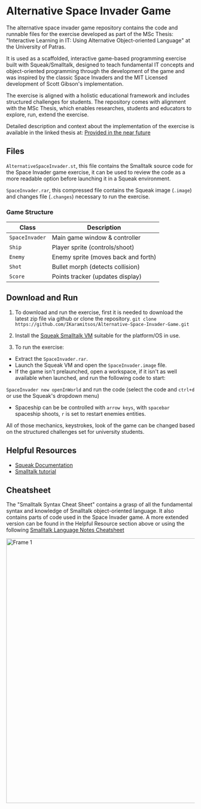 # Alternative Space Invader Game

The alternative space invader game repository contains the code and runnable files for the exercise developed as part of the MSc Thesis: "Interactive Learning in IT: Using Alternative Object-oriented Language" at the University  of Patras. 

It is used as a scaffolded, interactive game-based programming exercise built with Squeak/Smalltalk, designed to teach fundamental IT concepts and object-oriented programming through the development of the game and was inspired by the classic Space Invaders and the MIT Licensed development of Scott Gibson's implementation.

The exercise is aligned with a holistic educational framework and includes structured challenges for students. The repository comes with alignment with the MSc Thesis, which enables researches, students and educators to explore, run, extend the exercise. 

Detailed description and context about the implementation of the exercise is available in  the linked thesis at:
[Provided in the near future](https://github.com/IKaramitsos/Alternative-Space-Invader-Game) 

## Files

`AlternativeSpaceInvader.st`, this file contains the Smalltalk source code for the Space Invader game exercise, it can be used to review the code as a more readable option before launching it in a Squeak environment.

`SpaceInvader.rar`, this compressed file contains the Squeak image (`.image`) and changes file (`.changes`) necessary to run the exercise.

### Game Structure

| Class | Description |
| --- | --- |
| `SpaceInvader` | Main game window & controller |
| `Ship` | Player sprite (controls/shoot) |
| `Enemy` | Enemy sprite (moves back and forth) |
| `Shot` | Bullet morph (detects collision) |
| `Score` | Points tracker (updates display) |

## Download and Run

1. To download and run the exercise, first it is needed to download the latest zip file via github or clone the repository.
`git clone https://github.com/IKaramitsos/Alternative-Space-Invader-Game.git`

2. Install the [Squeak Smalltalk VM](https://squeak.org/downloads/) suitable for the platform/OS in use.

3. To run the exercise:
- Extract the `SpaceInvader.rar`.
- Launch the Squeak VM and open the `SpaceInvader.image` file.
- If the game isn't prelaunched, open a workspace, if it isn't as well available when launched, and run the following code to start:

`SpaceInvader new openInWorld` and run the code (select the code and `ctrl+d` or use the Squeak's dropdown menu)
- Spaceship can be be controlled with `arrow keys`, with `spacebar` spaceship shoots, `r` is set to restart enemies entities.

All of those mechanics, keystrokes, look of the game can be changed based on the structured challenges set for university students.

## Helpful Resources

- [Squeak Documentation](https://squeak.org/documentation/)
- [Smalltalk tutorial](https://learnxinyminutes.com/smalltalk/)

## Cheatsheet

The "Smalltalk Syntax Cheat Sheet" contains a grasp of all the fundamental syntax and knowledge of Smalltalk object-oriented language. It also contains parts of code used in the Space Invader game. A more extended version can be found in the Helpful Resource section above or using the following [Smalltalk Language Notes Cheatsheet](https://www.angelfire.com/tx4/cus/notes/smalltalk.html)

<img width="1067" height="707" alt="Frame 1" src="https://github.com/user-attachments/assets/81044f77-faa7-44b7-818e-c29e403eb6f8" />
